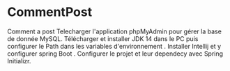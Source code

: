 # CommentPost
Comment a post
Telecharger l'application phpMyAdmin pour gérer la base de donnée MySQL.
Télécharger et installer JDK 14 dans le PC puis configurer le Path dans les variables d'environnement .
Installer Intellij et y configurer spring Boot .
Configurer le projet et leur dependecy avec Spring Initializr.

